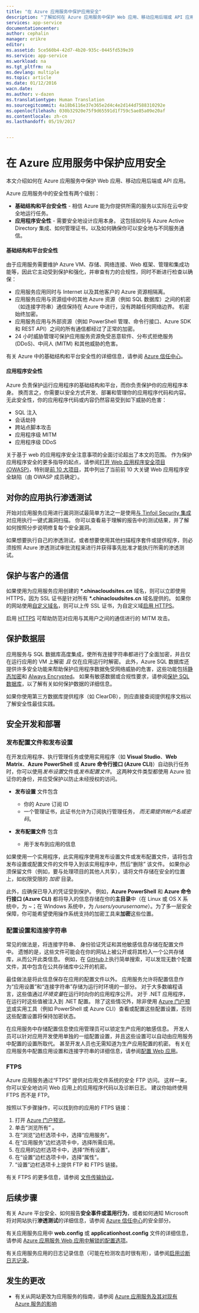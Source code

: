 ```yaml
---
title: "在 Azure 应用服务中保护应用安全"
description: "了解如何在 Azure 应用服务中保护 Web 应用、移动应用后端或 API 应用。"
services: app-service
documentationcenter: 
author: cephalin
manager: erikre
editor: 
ms.assetid: 5ce560b4-42d7-4b20-935c-0445fd539e39
ms.service: app-service
ms.workload: na
ms.tgt_pltfrm: na
ms.devlang: multiple
ms.topic: article
ms.date: 01/12/2016
wacn.date: 
ms.author: v-dazen
ms.translationtype: Human Translation
ms.sourcegitcommit: 4a18b6116e37e365e2d4c4e2d144d7588310292e
ms.openlocfilehash: 030b32920e75f9d65591d1f759c5ae85a09e20af
ms.contentlocale: zh-cn
ms.lasthandoff: 05/19/2017


---
```

# <a name="secure-an-app-in-azure-app-service"></a>在 Azure 应用服务中保护应用安全
本文介绍如何在 Azure 应用服务中保护 Web 应用、移动应用后端或 API 应用。 

Azure 应用服务中的安全性有两个级别： 

* **基础结构和平台安全性** - 相信 Azure 能为你提供所需的服务以实际在云中安全地运行任务。
* **应用程序安全性** - 需要安全地设计应用本身。 这包括如何与 Azure Active Directory 集成、如何管理证书，以及如何确保你可以安全地与不同服务通信。 

#### <a name="infrastructure-and-platform-security"></a>基础结构和平台安全性
由于应用服务需要维护 Azure VM、存储、网络连接、Web 框架、管理和集成功能等，因此它主动受到保护和强化，并审查有力的合规性，同时不断进行检查以确保：

* 应用服务应用同时与 Internet 以及其他客户的 Azure 资源相隔离。
* 应用服务应用与资源组中的其他 Azure 资源（例如 SQL 数据库）之间的机密（如连接字符串）通信保持在 Azure 中进行，没有跨越任何网络边界。 机密始终加密。
* 应用服务应用与外部资源（例如 PowerShell 管理、命令行接口、Azure SDK 和 REST API）之间的所有通信都经过了正常的加密。
* 24 小时威胁管理可保护应用服务资源免受恶意软件、分布式拒绝服务 (DDoS)、中间人 (MITM) 和其他威胁的危害。 

有关 Azure 中的基础结构和平台安全性的详细信息，请参阅 [Azure 信任中心](https://www.azure.cn/support/trust-center/security/)。

#### <a name="application-security"></a>应用程序安全性
Azure 负责保护运行应用程序的基础结构和平台，而你负责保护你的应用程序本身。 换而言之，你需要以安全方式开发、部署和管理你的应用程序代码和内容。 无此安全性，你的应用程序代码或内容仍然容易受到如下威胁的危害：

* SQL 注入
* 会话劫持
* 跨站点脚本攻击
* 应用程序级 MITM
* 应用程序级 DDoS

关于基于 web 的应用程序安全注意事项的全面讨论超出了本文的范围。 作为保护应用程序安全的更多指导的起点，请参阅[打开 Web 应用程序安全项目 (OWASP)](https://www.owasp.org/index.php/Main_Page)，特别是[前 10 大项目](https://www.owasp.org/index.php/Category:OWASP_Top_Ten_Project)，其中列出了当前前 10 大关键 Web 应用程序安全缺陷（由 OWASP 成员确定）。

## <a name="perform-penetration-testing-on-your-app"></a>对你的应用执行渗透测试
开始对应用服务应用进行漏洞测试最简单方法之一是使用[与 Tinfoil Security 集成](https://azure.microsoft.com/blog/web-vulnerability-scanning-for-azure-app-service-powered-by-tinfoil-security/)对应用执行一键式漏洞扫描。 你可以查看易于理解的报告中的测试结果，并了解如何按照分步说明修复每个安全漏洞。

如果想要执行自己的渗透测试，或者想要使用其他扫描程序套件或提供程序，则必须按照 Azure 渗透测试审批流程来进行并获得事先批准才能执行所需的渗透测试。

## <a name="https"></a> 保护与客户的通信
如果使用为应用服务应用创建的 **\*.chinacloudsites.cn** 域名，则可以立即使用 HTTPS，因为 SSL 证书是针对所有 **\*.chinacloudsites.cn** 域名提供的。 如果你的网站使用[自定义域名](web-sites-custom-domain-name.md)，则可以上传 SSL 证书，为自定义域[启用 HTTPS](web-sites-configure-ssl-certificate.md)。

启用 [HTTPS](https://en.wikipedia.org/wiki/HTTPS) 可帮助防范对应用与其用户之间的通信进行的 MITM 攻击。

## <a name="secure-data-tier"></a>保护数据层
应用服务与 SQL 数据库高度集成，使所有连接字符串都进行了全面加密，并且仅在运行应用的 VM 上解密 *且* 仅在应用运行时解密。 此外，Azure SQL 数据库还提供许多安全功能来帮助保护应用程序数据免受网络威胁的危害，这些功能包括[静态加密](https://msdn.microsoft.com/library/dn948096.aspx)和 [Always Encrypted](https://msdn.microsoft.com/library/mt163865.aspx)。
如果有敏感数据或合规性要求，请参阅[保护 SQL 数据库](../sql-database/sql-database-security-overview.md)，以了解有关如何保护数据的详细信息。

如果你使用第三方数据库提供程序（如 ClearDB），则应直接查阅提供程序文档以了解安全性最佳实践。  

## <a name="develop"></a> 安全开发和部署
### <a name="publishing-profiles-and-publish-settings"></a>发布配置文件和发布设置
在开发应用程序、执行管理任务或使用实用程序（如 **Visual Studio**、**Web Matrix**、**Azure PowerShell** 或 **Azure 命令行接口 (Azure CLI)**）自动执行任务时，你可以使用*发布设置*文件或*发布配置文件*。 这两种文件类型都使用 Azure 验证你的身份，并应受保护以防止未经授权的访问。

* **发布设置** 文件包含

    * 你的 Azure 订阅 ID
    * 一个管理证书，此证书允许为订阅执行管理任务， *而无需提供帐户名或密码*。
* **发布配置文件** 包含

    * 用于发布到应用的信息

如果使用一个实用程序，此实用程序使用发布设置文件或发布配置文件，请将包含发布设置或配置文件的文件导入到该实用程序中，然后“删除”  该文件。 如果你必须保留文件（例如，要与处理项目的其他人共享），请将文件存储在安全的位置上，如权限受限的 *加密* 目录。

此外，应确保已导入的凭证受到保护。 例如，**Azure PowerShell** 和 **Azure 命令行接口 (Azure CLI)** 都将导入的信息存储在你的**主目录**中（在 Linux 或 OS X 系统中，为 *~*；在 Windows 系统中，为 */users/yourusername*）。为了多一层安全保障，你可能希望使用操作系统支持的加密工具来**加密**这些位置。

### <a name="configuration-settings-and-connection-strings"></a>配置设置和连接字符串
常见的做法是，将连接字符串、 身份验证凭证和其他敏感信息存储在配置文件中。 遗憾的是，这些文件可能会在你的网站上被公开或将其检入一个公共存储库，从而公开此类信息。 例如，在 [GitHub](https://github.com)上执行简单搜索，可以发现无数个配置文件，其中包含在公共存储库中公开的机密。

最佳做法是将此信息保存在应用的配置文件以外。 应用服务允许将配置信息作为“应用设置”和“连接字符串”存储为运行时环境的一部分。 对于大多数编程语言，这些值通过*环境变量*在运行时向你的应用程序公开。 对于 .NET 应用程序，在运行时这些值被注入到 .NET 配置。 除了这些情况外，除非使用 [Azure 门户预览](https://portal.azure.cn)或实用工具（例如 PowerShell 或 Azure CLI）查看或配置这些配置设置，否则这些配置设置将保持加密状态。 

在应用服务中存储配置信息使应用管理员可以锁定生产应用的敏感信息。 开发人员可以针对应用开发使用单独的一组配置设置，并且这些设置可以自动由应用服务中配置的设置所取代。 甚至开发人员也无需知道为生产应用配置的机密。 有关在应用服务中配置应用设置和连接字符串的详细信息，请参阅[配置 Web 应用](web-sites-configure.md)。

### <a name="ftps"></a>FTPS
Azure 应用服务通过“FTPS” 提供对应用文件系统的安全 FTP 访问。 这样一来，你可以安全地访问 Web 应用上的应用程序代码以及诊断日志。 建议你始终使用 FTPS 而不是 FTP。 

按照以下步骤操作，可以找到你的应用的 FTPS 链接：

1. 打开 [Azure 门户预览](https://portal.azure.cn)。
2. 单击“浏览所有” 。
3. 在“浏览”边栏选项卡中，选择“应用服务”。
4. 在“应用服务”边栏选项卡中，选择所需应用。
5. 在应用的边栏选项卡中，选择“所有设置”。
6. 在“设置”边栏选项卡中，选择“属性”。
7. “设置”边栏选项卡上提供 FTP 和 FTPS 链接。 

有关 FTPS 的更多信息，请参阅 [文件传输协议](http://en.wikipedia.org/wiki/File_Transfer_Protocol)。

## <a name="next-steps"></a>后续步骤
有关 Azure 平台安全、如何报告**安全事件或滥用行为**，或者如何通知 Microsoft 将对网站执行**渗透测试**的详细信息，请参阅 [Azure 信任中心](https://www.trustcenter.cn/security/)的安全部分。

有关应用服务应用中 **web.config** 或 **applicationhost.config** 文件的详细信息，请参阅 [Azure 应用服务 Web 应用中解锁的配置选项](https://azure.microsoft.com/blog/2014/01/28/more-to-explore-configuration-options-unlocked-in-windows-azure-web-sites/)。

有关应用服务应用的日志记录信息（可能在检测攻击时很有用），请参阅[启用诊断日志记录](web-sites-enable-diagnostic-log.md)。

## <a name="whats-changed"></a>发生的更改
* 有关从网站更改为应用服务的指南，请参阅 [Azure 应用服务及其对现有 Azure 服务的影响](/app-service-web/app-service-changes-existing-services)
